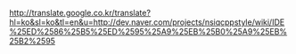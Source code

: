 http://translate.google.co.kr/translate?hl=ko&sl=ko&tl=en&u=http://dev.naver.com/projects/nsiqcppstyle/wiki/IDE%25ED%2586%25B5%25ED%2595%25A9%25EB%25B0%25A9%25EB%25B2%2595